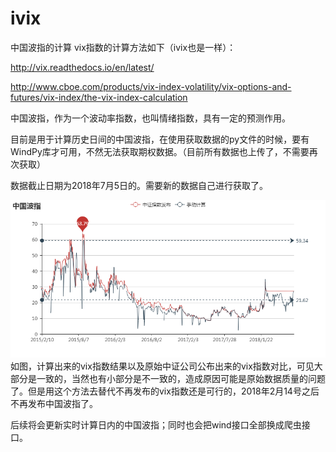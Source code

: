 # ivix
中国波指的计算
vix指数的计算方法如下（ivix也是一样）：

http://vix.readthedocs.io/en/latest/

http://www.cboe.com/products/vix-index-volatility/vix-options-and-futures/vix-index/the-vix-index-calculation

中国波指，作为一个波动率指数，也叫情绪指数，具有一定的预测作用。

目前是用于计算历史日间的中国波指，在使用获取数据的py文件的时候，要有WindPy库才可用，不然无法获取期权数据。（目前所有数据也上传了，不需要再次获取）

数据截止日期为2018年7月5日的。需要新的数据自己进行获取了。

![image](https://github.com/Alexdachen/ivix/blob/master/%E4%B8%AD%E5%9B%BD%E6%B3%A2%E6%8C%87.png)
如图，计算出来的vix指数结果以及原始中证公司公布出来的vix指数对比，可见大部分是一致的，当然也有小部分是不一致的，造成原因可能是原始数据质量的问题了。但是用这个方法去替代不再发布的vix指数还是可行的，2018年2月14号之后不再发布中国波指了。

后续将会更新实时计算日内的中国波指；同时也会把wind接口全部换成爬虫接口。
